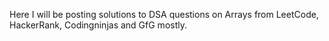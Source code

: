 Here I will be posting solutions to DSA questions on Arrays from LeetCode, HackerRank, Codingninjas and GfG mostly.
